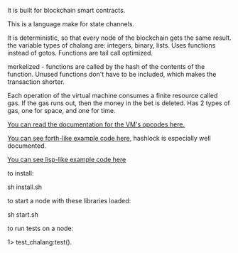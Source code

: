 It is built for blockchain smart contracts.

This is a language make for state channels.

It is deterministic, so that every node of the blockchain gets the same result. the variable types of chalang are: integers, binary, lists. Uses functions instead of gotos. Functions are tail call optimized.

merkelized - functions are called by the hash of the contents of the function. Unused functions don't have to be included, which makes the transaction shorter.

Each operation of the virtual machine consumes a finite resource called gas. If the gas runs out, then the money in the bet is deleted. Has 2 types of gas, one for space, and one for time.

[You can read the documentation for the VM's opcodes here.](/docs/opcodes.md)


[You can see forth-like example code here](/src/forth), hashlock is especially well documented.

[You can see lisp-like example code here](/src/lisp)


to install:

sh install.sh


to start a node with these libraries loaded:

sh start.sh



to run tests on a node:

1> test_chalang:test().




